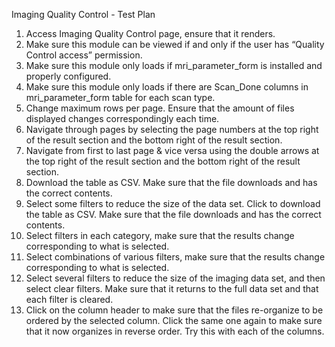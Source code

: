 Imaging Quality Control - Test Plan
1. Access Imaging Quality Control page, ensure that it renders.
2. Make sure this module can be viewed if and only if the user has “Quality Control access” permission.
3. Make sure this module only loads if mri_parameter_form is installed and properly configured.
4. Make sure this module only loads if there are Scan_Done columns in mri_parameter_form table for each scan type.
5. Change maximum rows per page. Ensure that the amount of files displayed changes correspondingly each time.
6. Navigate through pages by selecting the page numbers at the top right of the result section and the bottom right of the result section.
7. Navigate from first to last page & vice versa using the double arrows at the top right of the result section and the bottom right of the result section.
8. Download the table as CSV. Make sure that the file downloads and has the correct contents.
9. Select some filters to reduce the size of the data set. Click to download the table as CSV. Make sure that the file downloads and has the correct contents.
10. Select filters in each category, make sure that the results change corresponding to what is selected.
11. Select combinations of various filters, make sure that the results change corresponding to what is selected.
12. Select several filters to reduce the size of the imaging data set, and then select clear filters. Make sure that it returns to the full data set and that each filter is cleared.
13. Click on the column header to make sure that the files re-organize to be ordered by the selected column. Click the same one again to make sure that it now organizes in reverse order. Try this with each of the columns.
